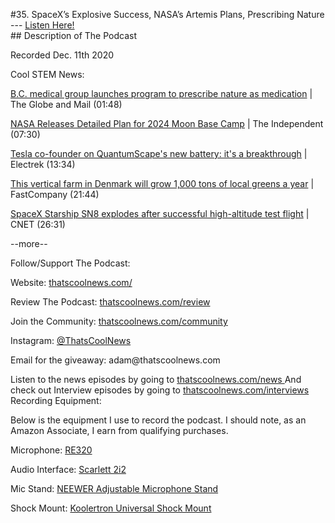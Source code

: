 #35. SpaceX’s Explosive Success, NASA’s Artemis Plans, Prescribing Nature
        ---
        [Listen Here!](https://thatscoolnews.podbean.com/e/35-spacex-s-explosive-success-nasa-s-artemis-plans-prescribing-nature/) \
        ## Description of The Podcast
        <p>Recorded Dec. 11th 2020</p>

Cool STEM News:
<p><a href='https://www.theglobeandmail.com/canada/article-bc-medical-group-launches-program-to-prescribe-nature-instead-of'>B.C. medical group launches program to prescribe nature as medication</a> | The Globe and Mail (01:48)</p>

<p><a href='https://www.independent.co.uk/life-style/gadgets-and-tech/space/nasa-artemis-moon-base-solar-system-b1767878.html'>NASA Releases Detailed Plan for 2024 Moon Base Camp</a> | The Independent (07:30)</p>

<p><a href='https://electrek.co/2020/12/08/tesla-co-founder-jb-straubel-quantumscape-new-fast-charging-battery-major-breakthrough/'>Tesla co-founder on QuantumScape's new battery: it's a breakthrough</a> | Electrek (13:34)</p>

<p><a href='https://www.fastcompany.com/90582905/this-vertical-farm-in-denmark-will-grow-1000-tons-of-local-greens-a-year'>This vertical farm in Denmark will grow 1,000 tons of local greens a year</a> | FastCompany (21:44)</p>

<p><a href='https://www.cnet.com/news/spacex-starship-explodes-spectacularly-after-successful-high-altitude-test-flight/'>SpaceX Starship SN8 explodes after successful high-altitude test flight</a> | CNET (26:31)</p>

<p>--more--</p>

Follow/Support The Podcast:
<p>Website: <a href='https://thatscoolnews.com/'>thatscoolnews.com/</a></p>

<p>Review The Podcast: <a href='https://thatscoolnews.com/review/'>thatscoolnews.com/review</a></p>

<p>Join the Community: <a href='https://httpsthatscoolnews.com'>thatscoolnews.com/community</a></p>

<p>Instagram: <a href='https://www.instagram.com/thatscoolnews/'>@ThatsCoolNews</a></p>

<p>Email for the giveaway: adam@thatscoolnews.com</p>

Listen to the news episodes by going to <a href='https://thatscoolnews.com/news/'>thatscoolnews.com/news </a>
And check out Interview episodes by going to <a href='https://thatscoolnews.com/interviews/'>thatscoolnews.com/interviews </a>
Recording Equipment:
<p>Below is the equipment I use to record the podcast. I should note, as an Amazon Associate, I earn from qualifying purchases.</p>

<p>Microphone: <a href='https://amzn.to/3nFvGuM'>RE320</a></p>

<p>Audio Interface: <a href='https://amzn.to/30XxsNV'>Scarlett 2i2</a></p>

<p>Mic Stand: <a href='https://amzn.to/3nEUMtD'>NEEWER Adjustable Microphone Stand</a></p>

<p>Shock Mount: <a href='https://amzn.to/3lAw0Jb'>Koolertron Universal Shock Mount</a></p>

<p> </p>
